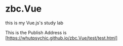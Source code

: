 # zbc.Vue
this is my Vue.js's study lab

This is the Publish Address is [https://whutpsychic.github.io/zbc.Vue/test/test.html]



